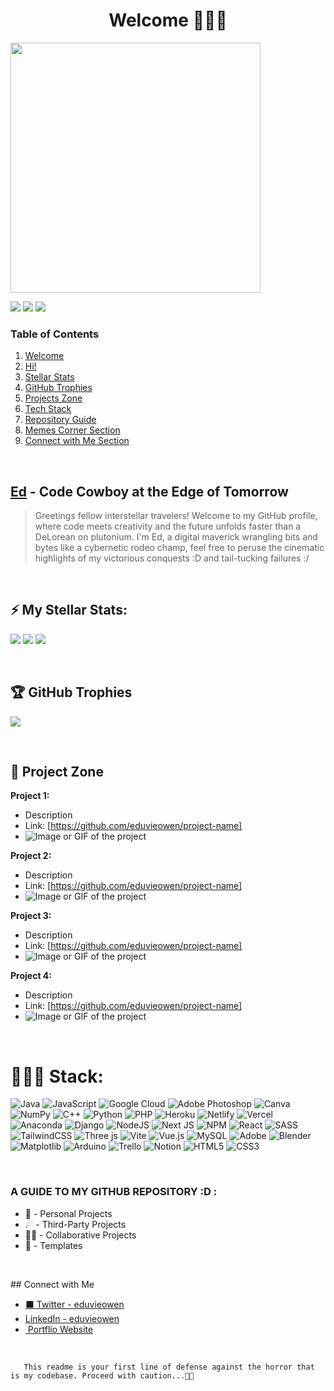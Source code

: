 <a name="welcome-section"></a>
<h1 style="text-align: center;"> Welcome 👨🏾‍🚀 </h1>

<img src='https://randommeme-five.vercel.app/' style="height: 400px;"/>

[![](https://img.shields.io/github/stars/eduvieowen?style=flat&logo=github&color=white&label=Stars)](https://github.com/eduvieowen?)
![](https://img.shields.io/github/followers/eduvieowen?style=flat&label=Followers&color=white)
[![](https://visitcount.itsvg.in/api?id=eduvieowen&icon=6&color=12)](https://visitcount.itsvg.in)

### Table of Contents

1. [Welcome](#welcome-section)
2. [Hi!](#hi-section)
3. [Stellar Stats](#stats-section)
4. [GitHub Trophies](#trophies-section)
5. [Projects Zone](#projects-section)
6. [Tech Stack](#stack-section)
7. [Repository Guide](#guide-section)
8. [Memes Corner Section](#memes-corner-section)
9. [Connect with Me Section](#connect-section)

</br>

<a name="hi-section"></a>
## [Ed](https://github.com/eduvieowen) - Code Cowboy at the Edge of Tomorrow 

> Greetings fellow interstellar travelers! Welcome to my GitHub profile, where code meets creativity and the future unfolds faster than a DeLorean on plutonium. I'm Ed, a digital maverick wrangling bits and bytes like a cybernetic rodeo champ, feel free to peruse the cinematic highlights of my victorious conquests :D and tail-tucking failures :/ 

 </br>

<a name="stats-section"></a>
## ⚡️ My Stellar Stats:

![](https://github-readme-stats.vercel.app/api/top-langs/?username=eduvieowen&theme=chartreuse-dark&hide_border=true&include_all_commits=false&count_private=false&layout=compact)
![](https://github-readme-streak-stats.herokuapp.com/?user=eduvieowen&theme=chartreuse-dark&hide_border=true)
![](https://github-readme-stats.vercel.app/api?username=eduvieowen&theme=chartreuse-dark&hide_border=true&include_all_commits=false&count_private=false)

</br>

<a name="trophies-section"></a>
## 🏆 GitHub Trophies
  
![](https://github-profile-trophy.vercel.app/?username=eduvieowen&theme=juicyfresh&no-frame=false&no-bg=false&margin-w=4)  

</br>

<a name="projects-section"></a>
## 🚀 Project Zone
  
**Project 1:**
- Description
- Link: [https://github.com/eduvieowen/project-name]
- ![Image or GIF of the project](insert_image_or_gif_link_here)

**Project 2:**
- Description
- Link: [https://github.com/eduvieowen/project-name]
- ![Image or GIF of the project](insert_image_or_gif_link_here)

**Project 3:**
- Description
- Link: [https://github.com/eduvieowen/project-name]
- ![Image or GIF of the project](insert_image_or_gif_link_here)

**Project 4:**
- Description
- Link: [https://github.com/eduvieowen/project-name]
- ![Image or GIF of the project](insert_image_or_gif_link_here)

</br>

<a name="stack-section"></a>
# 🧑🏾‍💻 Stack:

![Java](https://img.shields.io/badge/java-%23ED8B00.svg?style=flat-square&logo=openjdk&logoColor=white) 
![JavaScript](https://img.shields.io/badge/javascript-%23323330.svg?style=flat-square&logo=javascript&logoColor=%23F7DF1E) 
![Google Cloud](https://img.shields.io/badge/GoogleCloud-%234285F4.svg?style=flat-square&logo=google-cloud&logoColor=white) 
![Adobe Photoshop](https://img.shields.io/badge/adobe%20photoshop-%2331A8FF.svg?style=flat-square&logo=adobe%20photoshop&logoColor=white) 
![Canva](https://img.shields.io/badge/Canva-%2300C4CC.svg?style=flat-square&logo=Canva&logoColor=white) 
![NumPy](https://img.shields.io/badge/numpy-%23013243.svg?style=flat-square&logo=numpy&logoColor=white) 
![C++](https://img.shields.io/badge/c++-%2300599C.svg?style=flat-square&logo=c%2B%2B&logoColor=white) 
![Python](https://img.shields.io/badge/python-3670A0?style=flat-square&logo=python&logoColor=ffdd54) 
![PHP](https://img.shields.io/badge/php-%23777BB4.svg?style=flat-square&logo=php&logoColor=white) 
![Heroku](https://img.shields.io/badge/heroku-%23430098.svg?style=flat-square&logo=heroku&logoColor=white) 
![Netlify](https://img.shields.io/badge/netlify-%23000000.svg?style=flat-square&logo=netlify&logoColor=#00C7B7) 
![Vercel](https://img.shields.io/badge/vercel-%23000000.svg?style=flat-square&logo=vercel&logoColor=white) 
![Anaconda](https://img.shields.io/badge/Anaconda-%2344A833.svg?style=flat-square&logo=anaconda&logoColor=white) 
![Django](https://img.shields.io/badge/django-%23092E20.svg?style=flat-square&logo=django&logoColor=white) 
![NodeJS](https://img.shields.io/badge/node.js-6DA55F?style=flat-square&logo=node.js&logoColor=white) 
![Next JS](https://img.shields.io/badge/Next-black?style=flat-square&logo=next.js&logoColor=white) 
![NPM](https://img.shields.io/badge/NPM-%23CB3837.svg?style=flat-square&logo=npm&logoColor=white) 
![React](https://img.shields.io/badge/react-%2320232a.svg?style=flat-square&logo=react&logoColor=%2361DAFB) 
![SASS](https://img.shields.io/badge/SASS-hotpink.svg?style=flat-square&logo=SASS&logoColor=white) 
![TailwindCSS](https://img.shields.io/badge/tailwindcss-%2338B2AC.svg?style=flat-square&logo=tailwind-css&logoColor=white) 
![Three js](https://img.shields.io/badge/threejs-black?style=flat-square&logo=three.js&logoColor=white) 
![Vite](https://img.shields.io/badge/vite-%23646CFF.svg?style=flat-square&logo=vite&logoColor=white) 
![Vue.js](https://img.shields.io/badge/vue.js-%2335495e.svg?style=flat-square&logo=vuedotjs&logoColor=%234FC08D) 
![MySQL](https://img.shields.io/badge/mysql-%2300000f.svg?style=flat-square&logo=mysql&logoColor=white) 
![Adobe](https://img.shields.io/badge/adobe-%23FF0000.svg?style=flat-square&logo=adobe&logoColor=white) 
![Blender](https://img.shields.io/badge/blender-%23F5792A.svg?style=flat-square&logo=blender&logoColor=white) 
![Matplotlib](https://img.shields.io/badge/Matplotlib-%23ffffff.svg?style=flat-square&logo=Matplotlib&logoColor=black) 
![Arduino](https://img.shields.io/badge/-Arduino-00979D?style=flat-square&logo=Arduino&logoColor=white) 
![Trello](https://img.shields.io/badge/Trello-%23026AA7.svg?style=flat-square&logo=Trello&logoColor=white) 
![Notion](https://img.shields.io/badge/Notion-%23000000.svg?style=flat-square&logo=notion&logoColor=white) 
![HTML5](https://img.shields.io/badge/html5-%23E34F26.svg?style=flat-square&logo=html5&logoColor=white) 
![CSS3](https://img.shields.io/badge/css3-%231572B6.svg?style=flat-square&logo=css3&logoColor=white)

</br>

<a name="guide-section"></a>
### A GUIDE TO MY GITHUB REPOSITORY :D : 

* 🚀 - Personal Projects
* ☄ - Third-Party Projects
* 🤝🏾 - Collaborative Projects
* 📝 - Templates

</br>

<a name="connect-section"></a>
## Connect with Me

* [‍⬛ Twitter - eduvieowen](https://twitter.com/eduvieowen)
* [ LinkedIn - eduvieowen](https://www.linkedin.com/in/eduvieowen)
* [‍ Portflio Website](https://eduvieowen.vercel.app/)

</br>

       This readme is your first line of defense against the horror that is my codebase. Proceed with caution...🥷🏾

